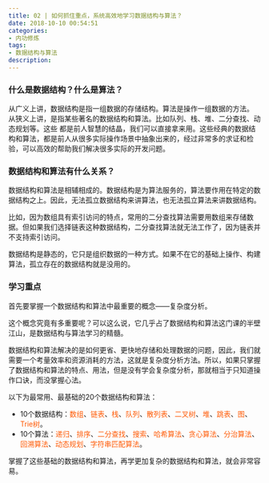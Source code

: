 ```yaml
---
title: 02 | 如何抓住重点，系统高效地学习数据结构与算法？
date: 2018-10-10 00:54:51
categories:
- 内功修炼
tags:
- 数据结构与算法
description: 
---
```

<Contents>

### 什么是数据结构？什么是算法？
从广义上讲，数据结构是指一组数据的存储结构。算法是操作一组数据的方法。
从狭义上讲，是指某些著名的数据结构和算法。比如队列、栈、堆、二分查找、动态规划等。<!--more-->这些
都是前人智慧的结晶，我们可以直接拿来用。这些经典的数据结构和算法，都是前人从很多实际操作场景中抽象出来的，经过非常多的求证和检验，可以高效的帮助我们解决很多实际的开发问题。

### 数据结构和算法有什么关系？
数据结构和算法是相辅相成的。数据结构是为算法服务的，算法要作用在特定的数据结构之上。因此，无法孤立数据结构来讲算法，也无法孤立算法来讲数据结构。

比如，因为数组具有索引访问的特点，常用的二分查找算法需要用数组来存储数据。但如果我们选择链表这种数据结构，二分查找算法就无法工作了，因为链表并不支持索引访问。

数据结构是静态的，它只是组织数据的一种方式。如果不在它的基础上操作、构建算法，孤立存在的数据结构就是没用的。

### 学习重点
首先要掌握一个数据结构和算法中最重要的概念——复杂度分析。

这个概念究竟有多重要呢？可以这么说，它几乎占了数据结构和算法这门课的半壁江山，是数据结构与算法学习的精髓。

数据结构和算法解决的是如何更省、更快地存储和处理数据的问题，因此，我们就需要一个考量效率和资源消耗的方法，这就是复杂度分析方法。所以，如果只掌握了数据结构和算法的特点、用法，但是没有学会复杂度分析，那就相当于只知道操作口诀，而没掌握心法。

以下为最常用、最基础的20个数据结构和算法：
- 10个数据结构：<span style="color:#FF5A05">数组</span>、<span style="color:#FF5A05">链表</span>、<span style="color:#FF5A05">栈</span>、<span style="color:#FF5A05">队列</span>、<span style="color:#FF5A05">散列表</span>、<span style="color:#FF5A05">二叉树</span>、<span style="color:#FF5A05">堆</span>、<span style="color:#FF5A05">跳表</span>、<span style="color:#FF5A05">图</span>、<span style="color:#FF5A05">Trie树</span>。
- 10个算法：<span style="color:#FF5A05">递归</span>、<span style="color:#FF5A05">排序</span>、<span style="color:#FF5A05">二分查找</span>、<span style="color:#FF5A05">搜索</span>、<span style="color:#FF5A05">哈希算法</span>、<span style="color:#FF5A05">贪心算法</span>、<span style="color:#FF5A05">分治算法</span>、<span style="color:#FF5A05">回溯算法</span>、<span style="color:#FF5A05">动态规划</span>、<span style="color:#FF5A05">字符串匹配算法</span>。

掌握了这些基础的数据结构和算法，再学更加复杂的数据结构和算法，就会非常容易。